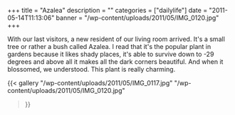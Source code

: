 +++
title = "Azalea"
description = ""
categories = ["dailylife"]
date = "2011-05-14T11:13:06"
banner = "/wp-content/uploads/2011/05/IMG_0120.jpg"
+++

With our last visitors, a new resident of our living room arrived. It's a small tree or rather a bush called Azalea. I read that it's the popular plant in gardens
because it likes shady places, it's able to survive down to -29 degrees and above all it makes all
the dark corners beautiful. And when it blossomed, we understood. This plant is really charming.

{{< gallery
    "/wp-content/uploads/2011/05/IMG_0117.jpg"
    "/wp-content/uploads/2011/05/IMG_0120.jpg"
>}}